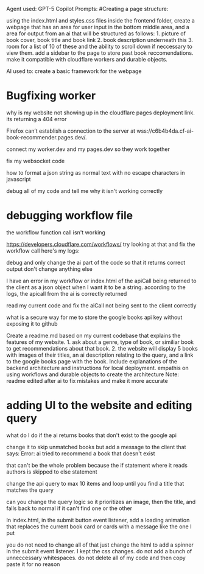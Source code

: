 Agent used: GPT-5 Copilot
Prompts: 
#Creating a page structure: 

using the index.html and styles.css files  inside the frontend folder, create a webpage that has an area for user input in the bottom middle area, and a area for output from an ai that will be structured as follows: 1. picture of book cover, book title and book link 2. book description underneath this 3. room for a list of 10 of these and the ability to scroll down if neccessary to view them. add a sidebar to the page to store past book reccomendations. make it compatible with cloudflare workers and durable objects. 

AI used to: create a basic framework for the
webpage

# Bugfixing worker
why is my website not showing up in the cloudflare pages deployment link. its returning a 404 error

Firefox can’t establish a connection to the server at wss://c6b4b4da.cf-ai-book-recommender.pages.dev/.

connect my worker.dev and my pages.dev so they work together

fix my websocket code

how to format a json string as normal text with no escape characters in javascript

debug all of my code and tell me why it isn't working correctly

# debugging workflow file

the workflow function call isn't working

https://developers.cloudflare.com/workflows/ try looking at that and fix the workflow call here's my logs:

debug and only change the ai part of the code so that it returns correct output don't change anything else

I have an error in my workflow or index.html of the apiCall being returned to the client as a json object when I want it to be a string. according to the logs, the apicall from the ai is correctly returned

read my current code and fix the aiCall not being sent to the client correctly

what is a secure way for me to store the google books api key without exposing it to github

Create a readme.md based on my current codebase that explains the features of my website. 1. ask about a genre, type of book, or similiar book to get recommendations about that book. 2. the website will display 5 books with images of their titles, an ai description relating to the query, and a link to the google books page with the book. Include explanations of the backend architecture and instructions for local deployment. empathis on using workflows and durable objects to create the architecture
Note: readme edited after ai to fix mistakes and make it more accurate

# adding UI to the website and editing query
what do I do if the ai returns books that don't exist to the google api 

change it to skip unmatched books but add a message to the client that says: Error: ai tried to recommend a book that doesn't exist 

that can't be the whole problem because the if statement where it reads authors is skipped to else statement

change the api query to max 10 items and loop until you find a title that matches the query

can you change the query logic so it prioritizes an image, then the title, and falls back to normal if it can't find one or the other

In index.html, in the submit button event listener, add  a loading animation that replaces the current book card or cards with a message like the one I put

you do not need to change all of that just change the html to add a spinner in the submit event listener. I kept the css changes. do not add a bunch of unneccessary whitespaces. do not delete all of my code and then copy paste it for no reason